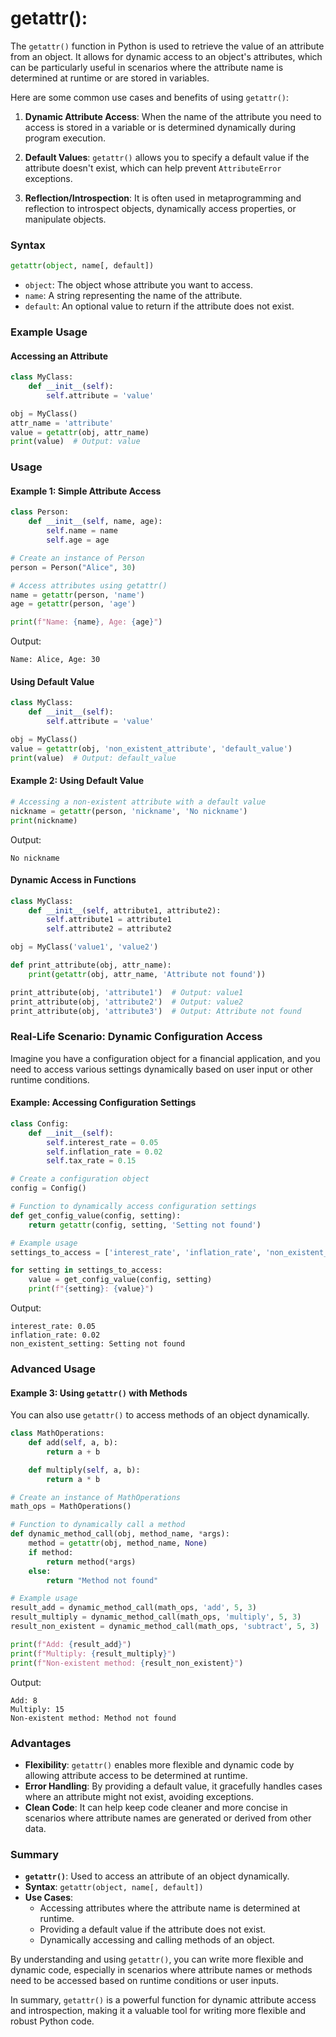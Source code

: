 # getattr():
The `getattr()` function in Python is used to retrieve the value of an attribute from an object. It allows for dynamic access to an object's attributes, which can be particularly useful in scenarios where the attribute name is determined at runtime or are stored in variables.

 Here are some common use cases and benefits of using `getattr()`:

1. **Dynamic Attribute Access**: When the name of the attribute you need to access is stored in a variable or is determined dynamically during program execution.

2. **Default Values**: `getattr()` allows you to specify a default value if the attribute doesn't exist, which can help prevent `AttributeError` exceptions.

3. **Reflection/Introspection**: It is often used in metaprogramming and reflection to introspect objects, dynamically access properties, or manipulate objects.

### Syntax
```python
getattr(object, name[, default])
```

- `object`: The object whose attribute you want to access.
- `name`: A string representing the name of the attribute.
- `default`: An optional value to return if the attribute does not exist.

### Example Usage

#### Accessing an Attribute
```python
class MyClass:
    def __init__(self):
        self.attribute = 'value'

obj = MyClass()
attr_name = 'attribute'
value = getattr(obj, attr_name)
print(value)  # Output: value
```
### Usage

#### Example 1: Simple Attribute Access

```python
class Person:
    def __init__(self, name, age):
        self.name = name
        self.age = age

# Create an instance of Person
person = Person("Alice", 30)

# Access attributes using getattr()
name = getattr(person, 'name')
age = getattr(person, 'age')

print(f"Name: {name}, Age: {age}")
```

Output:
```
Name: Alice, Age: 30
```

#### Using Default Value
```python
class MyClass:
    def __init__(self):
        self.attribute = 'value'

obj = MyClass()
value = getattr(obj, 'non_existent_attribute', 'default_value')
print(value)  # Output: default_value
```
#### Example 2: Using Default Value

```python
# Accessing a non-existent attribute with a default value
nickname = getattr(person, 'nickname', 'No nickname')
print(nickname)
```

Output:
```
No nickname
```

#### Dynamic Access in Functions
```python
class MyClass:
    def __init__(self, attribute1, attribute2):
        self.attribute1 = attribute1
        self.attribute2 = attribute2

obj = MyClass('value1', 'value2')

def print_attribute(obj, attr_name):
    print(getattr(obj, attr_name, 'Attribute not found'))

print_attribute(obj, 'attribute1')  # Output: value1
print_attribute(obj, 'attribute2')  # Output: value2
print_attribute(obj, 'attribute3')  # Output: Attribute not found
```

### Real-Life Scenario: Dynamic Configuration Access

Imagine you have a configuration object for a financial application, and you need to access various settings dynamically based on user input or other runtime conditions.

#### Example: Accessing Configuration Settings

```python
class Config:
    def __init__(self):
        self.interest_rate = 0.05
        self.inflation_rate = 0.02
        self.tax_rate = 0.15

# Create a configuration object
config = Config()

# Function to dynamically access configuration settings
def get_config_value(config, setting):
    return getattr(config, setting, 'Setting not found')

# Example usage
settings_to_access = ['interest_rate', 'inflation_rate', 'non_existent_setting']

for setting in settings_to_access:
    value = get_config_value(config, setting)
    print(f"{setting}: {value}")
```

Output:
```
interest_rate: 0.05
inflation_rate: 0.02
non_existent_setting: Setting not found
```

### Advanced Usage

#### Example 3: Using `getattr()` with Methods

You can also use `getattr()` to access methods of an object dynamically.

```python
class MathOperations:
    def add(self, a, b):
        return a + b

    def multiply(self, a, b):
        return a * b

# Create an instance of MathOperations
math_ops = MathOperations()

# Function to dynamically call a method
def dynamic_method_call(obj, method_name, *args):
    method = getattr(obj, method_name, None)
    if method:
        return method(*args)
    else:
        return "Method not found"

# Example usage
result_add = dynamic_method_call(math_ops, 'add', 5, 3)
result_multiply = dynamic_method_call(math_ops, 'multiply', 5, 3)
result_non_existent = dynamic_method_call(math_ops, 'subtract', 5, 3)

print(f"Add: {result_add}")
print(f"Multiply: {result_multiply}")
print(f"Non-existent method: {result_non_existent}")
```

Output:
```
Add: 8
Multiply: 15
Non-existent method: Method not found
```

### Advantages
- **Flexibility**: `getattr()` enables more flexible and dynamic code by allowing attribute access to be determined at runtime.
- **Error Handling**: By providing a default value, it gracefully handles cases where an attribute might not exist, avoiding exceptions.
- **Clean Code**: It can help keep code cleaner and more concise in scenarios where attribute names are generated or derived from other data.

### Summary

- **`getattr()`**: Used to access an attribute of an object dynamically.
- **Syntax**: `getattr(object, name[, default])`
- **Use Cases**: 
  - Accessing attributes where the attribute name is determined at runtime.
  - Providing a default value if the attribute does not exist.
  - Dynamically accessing and calling methods of an object.

By understanding and using `getattr()`, you can write more flexible and dynamic code, especially in scenarios where attribute names or methods need to be accessed based on runtime conditions or user inputs.

In summary, `getattr()` is a powerful function for dynamic attribute access and introspection, making it a valuable tool for writing more flexible and robust Python code.